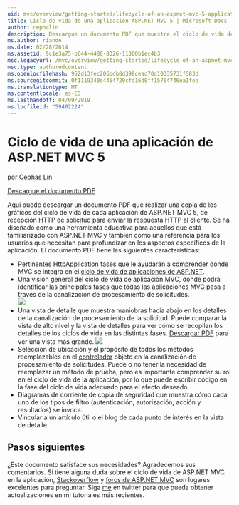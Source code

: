 ```yaml
---
uid: mvc/overview/getting-started/lifecycle-of-an-aspnet-mvc-5-application
title: Ciclo de vida de una aplicación ASP.NET MVC 5 | Microsoft Docs
author: cephalin
description: Descargue un documento PDF que muestra el ciclo de vida de una aplicación ASP.NET MVC 5. Este documento del ciclo de vida proporciona una visión general del ciclo de vida MVC un...
ms.author: riande
ms.date: 02/28/2014
ms.assetid: 9c1e3a75-b644-4480-8326-11300b1ec4b3
msc.legacyurl: /mvc/overview/getting-started/lifecycle-of-an-aspnet-mvc-5-application
msc.type: authoredcontent
ms.openlocfilehash: 952d13fec206bdb8d398cead70d10335731f583d
ms.sourcegitcommit: 0f1119340e4464720cfd16d0ff15764746ea1fea
ms.translationtype: MT
ms.contentlocale: es-ES
ms.lasthandoff: 04/09/2019
ms.locfileid: "59402224"
---
```

# <a name="lifecycle-of-an-aspnet-mvc-5-application"></a>Ciclo de vida de una aplicación de ASP.NET MVC 5

por [Cephas Lin](https://github.com/cephalin)

[Descargue el documento PDF](lifecycle-of-an-aspnet-mvc-5-application/_static/lifecycle-of-an-aspnet-mvc-5-application1.pdf)

Aquí puede descargar un documento PDF que realizar una copia de los gráficos del ciclo de vida de cada aplicación de ASP.NET MVC 5, de recepción HTTP de solicitud para enviar la respuesta HTTP al cliente. Se ha diseñado como una herramienta educativa para aquellos que está familiarizado con ASP.NET MVC y también como una referencia para los usuarios que necesitan para profundizar en los aspectos específicos de la aplicación. El documento PDF tiene las siguientes características:

- Pertinentes [HttpApplication](https://msdn.microsoft.com/library/system.web.httpapplication.aspx) fases que le ayudarán a comprender dónde MVC se integra en el [ciclo de vida de aplicaciones de ASP.NET](https://msdn.microsoft.com/library/bb470252.aspx).
- Una visión general del ciclo de vida de aplicación MVC, donde podrá identificar las principales fases que todas las aplicaciones MVC pasa a través de la canalización de procesamiento de solicitudes.  
    ![](lifecycle-of-an-aspnet-mvc-5-application/_static/image1.jpg)
- Una vista de detalle que muestra maniobras hacia abajo en los detalles de la canalización de procesamiento de la solicitud. Puede comparar la vista de alto nivel y la vista de detalles para ver cómo se recopilan los detalles de los ciclos de vida en las distintas fases. [Descargar PDF](lifecycle-of-an-aspnet-mvc-5-application/_static/lifecycle-of-an-aspnet-mvc-5-application1.pdf) para ver una vista más grande.
    ![](lifecycle-of-an-aspnet-mvc-5-application/_static/image2.jpg)
- Selección de ubicación y el propósito de todos los métodos reemplazables en el [controlador](https://msdn.microsoft.com/library/system.web.mvc.controller.aspx) objeto en la canalización de procesamiento de solicitudes. Puede o no tener la necesidad de reemplazar un método de prueba, pero es importante comprender su rol en el ciclo de vida de la aplicación, por lo que puede escribir código en la fase del ciclo de vida adecuado para el efecto deseado.
- Diagramas de corriente de copia de seguridad que muestra cómo cada uno de los tipos de filtro (autenticación, autorización, acción y resultados) se invoca.
- Vincular a un artículo útil o el blog de cada punto de interés en la vista de detalle.


## <a name="next-steps"></a>Pasos siguientes

¿Este documento satisface sus necesidades? Agradecemos sus comentarios. Si tiene alguna duda sobre el ciclo de vida de ASP.NET MVC en la aplicación, [Stackoverflow](http://stackoverflow.com/help) y [foros de ASP.NET MVC](https://forums.asp.net/1146.aspx) son lugares excelentes para preguntar. Siga [me](https://twitter.com/Cephas_MSFT) en twitter para que pueda obtener actualizaciones en mi tutoriales más recientes.
